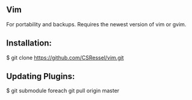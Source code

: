 Vim
---
For portability and backups.
Requires the newest version of vim or gvim.


Installation:
-------------
  $ git clone https://github.com/CSRessel/vim.git


Updating Plugins:
-----------------
  $ git submodule foreach git pull origin master
